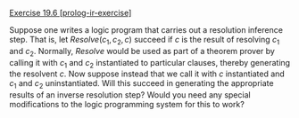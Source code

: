 [Exercise 19.6 \[prolog-ir-exercise\]](19-6/)

Suppose one writes a logic program that carries
out a resolution inference step. That is, let ${Resolve}(c_1,c_2,c)$
succeed if $c$ is the result of resolving $c_1$ and $c_2$. Normally,
${Resolve}$ would be used as part of a theorem prover by calling it
with $c_1$ and $c_2$ instantiated to particular clauses, thereby
generating the resolvent $c$. Now suppose instead that we call it with
$c$ instantiated and $c_1$ and $c_2$ uninstantiated. Will this succeed
in generating the appropriate results of an inverse resolution step?
Would you need any special modifications to the logic programming system
for this to work?
